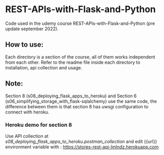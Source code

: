 # REST-APIs-with-Flask-and-Python

Code used in the udemy course REST-APIs-with-Flask-and-Python (pre update september 2022).

## How to use:
Each directory is a section of the course, all of them works independent from each other. Refer to the readme file inside each directory to installation, api collection and usage.

## Note:
Section 8 (s08_deploying_flask_apps_to_heroku) and Section 6 (s06_simplifying_storage_with_flask-sqlalchemy) use the same code, the difference between them is that section 8 has uwsgi configuration to connect with heroku.

### Heroku demo for section 8
Use API collection at *s08_deploying_flask_apps_to_heroku.postman_collection* and edit {{url}} environment variable with :
https://stores-rest-api-lmlndz.herokuapp.com
